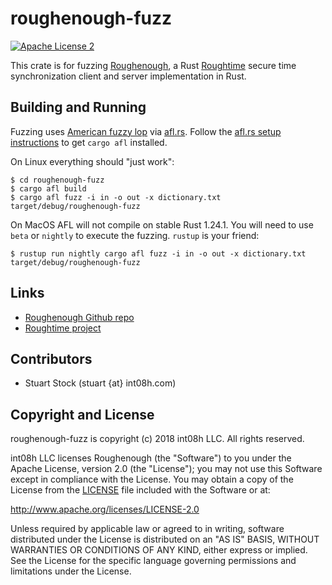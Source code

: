 # roughenough-fuzz

[![Apache License 2](https://img.shields.io/badge/license-ASF2-blue.svg)](https://www.apache.org/licenses/LICENSE-2.0.txt)

This crate is for fuzzing [Roughenough](https://github.com/int08h/roughenough), a Rust 
[Roughtime](https://roughtime.googlesource.com/roughtime) secure time synchronization client and 
server implementation in Rust. 

## Building and Running

Fuzzing uses [American fuzzy lop](http://lcamtuf.coredump.cx/afl/) via [afl.rs](https://github.com/rust-fuzz/afl.rs).
Follow the [afl.rs setup instructions](https://rust-fuzz.github.io/book/afl/setup.html) to get `cargo afl` installed.

On Linux everything should "just work": 

```
$ cd roughenough-fuzz
$ cargo afl build
$ cargo afl fuzz -i in -o out -x dictionary.txt target/debug/roughenough-fuzz
```

On MacOS AFL will not compile on stable Rust 1.24.1. You will need to use 
`beta` or `nightly` to execute the fuzzing. `rustup` is your friend:

```
$ rustup run nightly cargo afl fuzz -i in -o out -x dictionary.txt target/debug/roughenough-fuzz
```

## Links
* [Roughenough Github repo](https://github.com/int08h/roughenough)
* [Roughtime project](https://roughtime.googlesource.com/roughtime)

## Contributors
* Stuart Stock (stuart {at} int08h.com)

## Copyright and License
roughenough-fuzz is copyright (c) 2018 int08h LLC. All rights reserved. 

int08h LLC licenses Roughenough (the "Software") to you under the Apache License, version 2.0 
(the "License"); you may not use this Software except in compliance with the License. You may obtain 
a copy of the License from the [LICENSE](../master/LICENSE) file included with the Software or at:

  http://www.apache.org/licenses/LICENSE-2.0

Unless required by applicable law or agreed to in writing, software distributed under the License 
is distributed on an "AS IS" BASIS, WITHOUT WARRANTIES OR CONDITIONS OF ANY KIND, either express or 
implied. See the License for the specific language governing permissions and limitations under 
the License.
